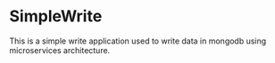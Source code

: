 # SimpleWrite

This is a simple write application used to write data in mongodb using microservices architecture.
